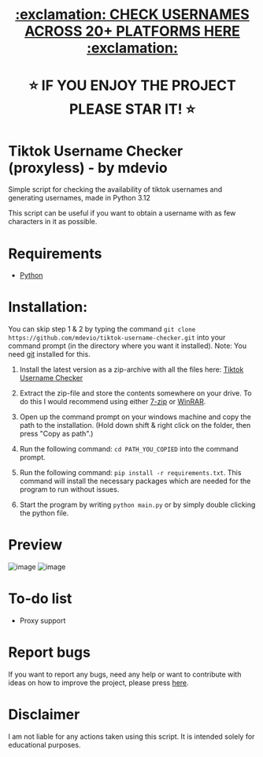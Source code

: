 <h1 align="center"><a href="https://usernamechecker.netlify.app/">:exclamation: CHECK USERNAMES ACROSS 20+ PLATFORMS HERE :exclamation:</a></h1>

<h1 align="center">⭐ IF YOU ENJOY THE PROJECT PLEASE STAR IT! ⭐</h1>

# Tiktok Username Checker (proxyless) - by mdevio

Simple script for checking the availability of tiktok usernames and generating usernames, made in Python 3.12

This script can be useful if you want to obtain a username with as few characters in it as possible.

# Requirements

- [Python](https://www.python.org/downloads/)

# Installation:

You can skip step 1 & 2 by typing the command `git clone https://github.com/mdevio/tiktok-username-checker.git` into your command prompt (in the directory where you want it installed). Note: You need [git](https://git-scm.com/downloads) installed for this.

1. Install the latest version as a zip-archive with all the files here: [Tiktok Username Checker](https://github.com/mdevio/tiktok-username-checker/archive/refs/heads/main.zip)

2. Extract the zip-file and store the contents somewhere on your drive. To do this I would recommend using either [7-zip](https://www.7-zip.org/download.html) or [WinRAR](https://www.win-rar.com/download.html).

3. Open up the command prompt on your windows machine and copy the path to the installation. (Hold down shift & right click on the folder, then press "Copy as path".)

4. Run the following command: `cd PATH_YOU_COPIED` into the command prompt.

5. Run the following command: `pip install -r requirements.txt`. This command will install the necessary packages which are needed for the program to run without issues.

6. Start the program by writing `python main.py` or by simply double clicking the python file.

# Preview

![image](https://github.com/user-attachments/assets/67c4fc43-765e-4446-b643-1d07376ad556)
![image](https://github.com/user-attachments/assets/19bbda0d-67bb-490f-8cef-9dd5e91e647b)

# To-do list

- Proxy support

# Report bugs

If you want to report any bugs, need any help or want to contribute with ideas on how to improve the project, please press [here](https://github.com/mdevio/TikTok-Username-Checker/issues).

# Disclaimer

I am not liable for any actions taken using this script. It is intended solely for educational purposes.

